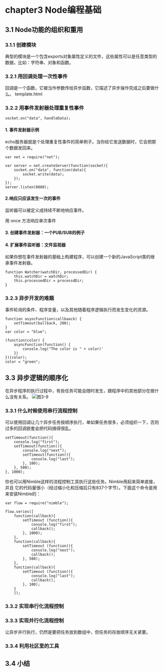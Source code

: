 # chapter3 Node编程基础 #

## 3.1 Node功能的组织和重用 ##

### 3.1.1 创建模块 ###
典型的模块是一个包含exports对象属性定义的文件，这些属性可以是任意类型的数据，比如：字符串、对象和函数。

### 3.2.1 用回调处理一次性事件 ###
回调是一个函数，它被当作参数传给异步函数，它描述了异步操作完成之后要做什么。
template.html

### 3.2.2 用事件发射器处理重复性事件 ###

	socket.on("data", handleData);

#### 1. 事件发射器示例 ####
echo服务器就是个处理重复性事件的简单例子。当你给它发送数据时，它会把那个数据发回来。


	var net = require("net");
	
	var server = net.createServer(function(socket){
		socket.on("data", function(data){
			socket.write(data);
		});
	});	
	server.listen(8888);

#### 2.响应只应该发生一次的事件 ####
监听器可以被定义成持续不断地响应事件。

用 once 方法响应单次事件

#### 3. 创建事件发射器：一个PUB/SUB的例子 ####

#### 4. 扩展事件监听器：文件监视器 ####
如果你想在事件发射器的基础上构建程序，可以创建一个新的JavaScript类的继承事件发射器。

	function Watcher(watchDir, processedDir) {
		this.watchDir = watchDir;
		this.processedDir = processdDir;
	}

### 3.2.3 异步开发的难题 ###
事件轮询的条件、程序变量，以及其他随着程序逻辑执行而发生变化的资源。
	
	function asyncFunction(callbaack) {
		setTimeout(ballback, 200);
	}
	var color = "blue";

	(function(color) { 
		asyncFunction(function() {
			console.log("The color is " + color)'
		})
	})(color);
	color = "green";

## 3.3 异步逻辑的顺序化 ##
在异步程序的执行过程中，有些任务可能会随时发生，跟程序中的其他部分在做什么没有关系。
![图3-9](img/图3-9.png)

### 3.3.1 什么时候使用串行流程控制 ###
可以使用回调让几个异步任务按顺序执行，单如果任务很多，必须组织一下，否则过多的回调嵌套会把代码搞得很乱。
	
	setTimeout(function(){
		console.log("first");
		setTimeout(function(){
			console.log("next");
			setTimeout(function(){
				console.log("last");
			}, 100);
		}, 500);
	}, 1000);

你也可以用Nimble这样的流程控制工具执行这些任务。Nimble用起来简单直接，并且
它的代码量很小（经过缩小化和压缩后只有837个字节）。下面这个命令是用来安装Nimble的：

	var flow = require("nimble");
	
	flow.series([
		function(callback){
			setTimeout (function(){
				console.log("first");
				callback();
			}, 1000);
		},
		function(callback){
			setTimeout (function(){
				console.log("next");
				callback();
			}, 500);
		},
		function(callback){
			setTimeout (function(){
				console.log("last");
				callback();
			}, 100);
		}
		]);

### 3.3.2 实现串行化流程控制 ###

### 3.3.3 实现并行化流程控制 ###
让异步并行执行，仍然是要把任务放到数组中，但任务的存放顺序无关紧要。

### 3.3.4 利用社区里的工具 ###

## 3.4 小结 ##

